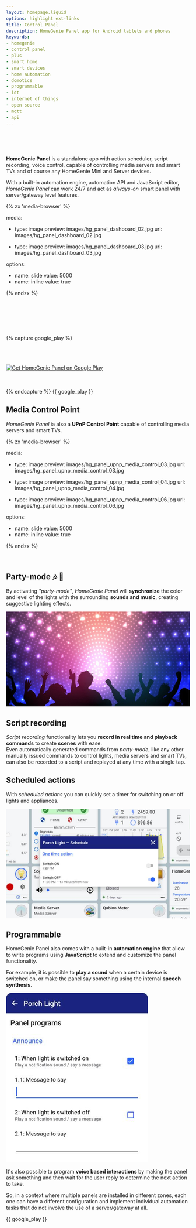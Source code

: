 ```yaml
---
layout: homepage.liquid
options: highlight ext-links
title: Control Panel
description: HomeGenie Panel app for Android tablets and phones
keywords:
- homegenie
- control panel
- plus
- smart home
- smart devices
- home automation
- domotics
- programmable
- iot
- internet of things
- open source
- mqtt
- api
---
```


<!-- SPACER -->
<div style="margin-top: 48px">&nbsp;</div>

**HomeGenie Panel**
is a standalone app with action scheduler, script recording, voice control, capable
of controlling media servers and smart TVs and of course any HomeGenie Mini and Server devices.

With a built-in automation engine, automation API and JavaScript editor, *HomeGenie Panel* can work 24/7 and
act as *always-on* smart panel with server/gateway level features.

<div class="media-container" style="height: auto; aspect-ratio: 16/11">
{% zx 'media-browser' %}

media:

- type: image
  preview: images/hg_panel_dashboard_02.jpg
  url: images/hg_panel_dashboard_02.jpg

- type: image
  preview: images/hg_panel_dashboard_03.jpg
  url: images/hg_panel_dashboard_03.jpg

options:
- name: slide
  value: 5000
- name: inline
  value: true

{% endzx %}
</div>


{% capture google_play %}
<div layout="column center-center" style="margin-top: 64px;margin-bottom: 48px">
  <a href='https://play.google.com/store/apps/details?id=com.glabs.homegenieplus&pcampaignid=pcampaignidMKT-Other-global-all-co-prtnr-py-PartBadge-Mar2515-1'>
      <img alt="Get HomeGenie Panel on Google Play" src="../../images/google-play-badge.png" width="250">
  </a>
  <!-- Google Play and the Google Play logo are trademarks of Google LLC. -->
</div>
{% endcapture %}
{{ google_play }}


## Media Control Point

*HomeGenie Panel* ia also a **UPnP Control Point** capable of controlling media servers and smart TVs.

<div class="media-container" style="height: auto; aspect-ratio: 15/10">
{% zx 'media-browser' %}

media:

- type: image
  preview: images/hg_panel_upnp_media_control_03.jpg
  url: images/hg_panel_upnp_media_control_03.jpg

- type: image
  preview: images/hg_panel_upnp_media_control_04.jpg
  url: images/hg_panel_upnp_media_control_04.jpg

- type: image
  preview: images/hg_panel_upnp_media_control_06.jpg
  url: images/hg_panel_upnp_media_control_06.jpg

options:
- name: slide
  value: 5000
- name: inline
  value: true

{% endzx %}
</div>






## Party-mode 🎶 🥳

By activating *"party-mode"*, *HomeGenie Panel* will **synchronize** the color and level
of the lights with the surrounding **sounds and music**, creating suggestive lighting effects.


<div class="media-container">
    <img src="images/party_mode_lights.jpg">
</div>


## Script recording

*Script recording* functionality lets you **record in real time and playback commands** to
create **scenes** with ease.  
Even automatically generated commands from *party-mode*, like any other manually issued commands
to control lights, media servers and smart TVs, can also be recorded to a script and replayed
at any time with a single tap.


## Scheduled actions

With *scheduled actions* you can quickly set a timer for switching on or off lights and appliances.


<div class="media-container">
    <img src="images/hg_panel_one_time_schedule_01_detail.jpg">
</div>




## Programmable

HomeGenie Panel also comes with a built-in **automation engine** that allow to write programs
using **JavaScript** to extend and customize the panel functionality.

For example, it is possible to **play a sound** when a certain device is switched on, or make
the panel say something using the internal **speech synthesis**.




<div class="media-container" style="width: 389px">
    <img src="images/panel_program_options.jpg">
</div>



It's also possible to program **voice based interactions** by making the panel
ask something and then wait for the user reply to determine the next
action to take.

So, in a context where multiple panels are installed in different zones, each one
can have a different configuration and implement individual automation tasks
that do not involve the use of a server/gateway at all.  


{{ google_play }}
